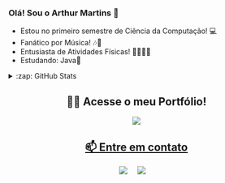 ### Olá! Sou o Arthur Martins 👋
 
  - Estou no primeiro semestre de Ciência da Computação! 💻
  - Fanático por Música! 🎶🎸
  - Entusiasta de Atividades Físicas! 🏋️‍♂️🚴‍♂️
  - Estudando: Java🧐

 <details>
  <summary>:zap: GitHub Stats</summary>
 <img height="200em" src="https://github-readme-stats.vercel.app/api?username=artuartuartu&show_icons=true&theme=transparent&include_all_commits=true&count_private=true" alt="centered image">
<img height="120em" src="https://github-readme-stats.vercel.app/api/top-langs/?username=artuartuartu&layout=compact&langs_count=7&theme=transparent"/>
</details>
<h2  align="center">🧑‍🎓 Acesse o meu Portfólio!</h2>
<p align="center">
<a target="_blank"href="https://sites.google.com/view/portfolio-arthur-martins/início/" ><img src="https://img.shields.io/badge/google-4285F4?style=for-the-badge&logo=google&logoColor=white" />


 <h2  align="center">📫 Entre em contato</h2>
<p align="center">
  <a target="_blank"href="https://www.linkedin.com/in/arthur-martins-de-andrade-94444b2b9/"><img src="https://img.shields.io/badge/linkedin-%230077B5.svg?&style=for-the-badge&logo=linkedin&logoColor=white" /></a>&nbsp;&nbsp;&nbsp;&nbsp;
  <a href="mailto:arthur.andrade2007@sempreceub.com?subject=Olá,%20Arthur"><img src="https://img.shields.io/badge/gmail-%23D14836.svg?&style=for-the-badge&logo=gmail&logoColor=white" /></a>&nbsp;&nbsp;&nbsp;&nbsp;


